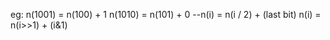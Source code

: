 eg:  n(1001) = n(100) + 1
       n(1010) = n(101) + 0
    --n(i) = n(i / 2) + (last bit)
    n(i) = n(i>>1) + (i&1) 